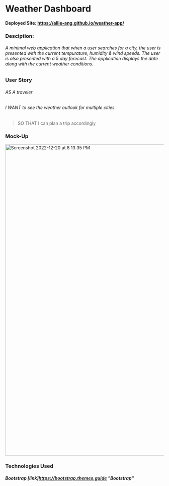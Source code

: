 # Weather Dashboard

#### Deployed Site: https://allie-ang.github.io/weather-app/

### Desciption:
###### A minimal web application that when a user searches for a city, the user is presented with the current tempurature, humidity & wind speeds. The user is also presented with a 5 day forecast. The application displays the date along with the current weather conditions. 

### User Story

###### AS A traveler
###### I WANT to see the weather outlook for multiple cities
 > SO THAT I can plan a trip accordingly

### Mock-Up

<img width="991" alt="Screenshot 2022-12-20 at 8 13 35 PM" src="https://user-images.githubusercontent.com/112665153/208819811-0e136d89-ca33-40dd-b933-776e3e0dc480.png">

### Technologies Used
##### Bootstrap [link]https://bootstrap.themes.guide "Bootstrap"
